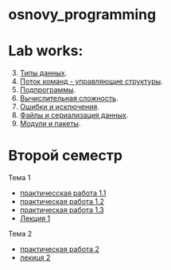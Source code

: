 # osnovy_programming


# Lab works:

3. [Типы данных](/задание_task_03_02_01_jpynb.ipynb).
4. [Поток команд - управляющие структуры](/lab4.ipynb).
5. [Подпрограммы](/lab5.ipynb).
6. [Вычислительная сложность](/lab6.ipynb).
7. [Ошибки и исключения](/лаб_7.ipynb).
8. [Файлы и сериализация данных](/лаб_8.ipynb).
9. [Модули и пакеты](/лаб_9.ipynb). 

# Второй семестр

Тема 1
  - [практичесская работа 1.1](/Practice.ipynb) 
  - [практическая работа 1.2](/practice_1_2.ipynb)
  - [практическая работа 1.3](/practice_1_3.ipynb)
  - [Лекция 1](/Лекция_Python.ipynb)

Тема 2
  - [практическая работа 2](/лаб_2.ipynb)
  - [лекиця 2](/Лаба_2_лекция.ipynb)
